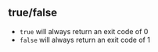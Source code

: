 ## true/false
- `true` will always return an exit code of 0
- `false` will always return an exit code of 1 
